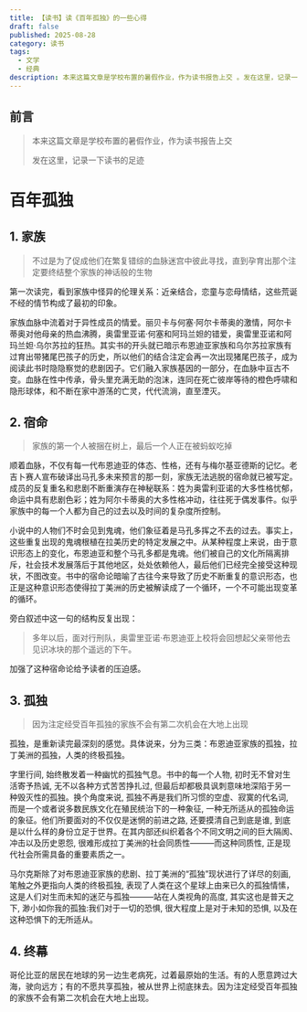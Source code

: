 ```yaml
---
title: 【读书】读《百年孤独》的一些心得
draft: false
published: 2025-08-28
category: 读书
tags:
  - 文学
  - 经典
description: 本来这篇文章是学校布置的暑假作业，作为读书报告上交 。发在这里，记录一下读书的足迹
---
```

## 前言

> 本来这篇文章是学校布置的暑假作业，作为读书报告上交
> 
> 发在这里，记录一下读书的足迹

# 百年孤独

## 1\. 家族

> 不过是为了促成他们在繁复错综的血脉迷宫中彼此寻找，直到孕育出那个注定要终结整个家族的神话般的生物

第一次读完，看到家族中怪异的伦理关系：近亲结合，恋童与恋母情结，这些荒诞不经的情节构成了最初的印象。

家族血脉中流着对于异性成员的情爱。丽贝卡与何塞·阿尔卡蒂奥的激情，阿尔卡蒂奥对他母亲的热血沸腾，奥雷里亚诺·何塞和阿玛兰妲的错爱，奥雷里亚诺和阿玛兰妲·乌尔苏拉的狂热。其实书的开头就已暗示布恩迪亚家族和乌尔苏拉家族有过育出带猪尾巴孩子的历史，所以他们的结合注定会再一次出现猪尾巴孩子，成为阅读此书时隐隐察觉的悲剧因子。它们融入家族基因的一部分，在血脉中亘古不变。血脉在性中传承，骨头里充满无助的泡沫，连同在死亡彼岸等待的橙色呼啸和隐形球体，和不断在家中游荡的亡灵，代代流淌，直至湮灭。

## 2\. 宿命

> 家族的第一个人被捆在树上，最后一个人正在被蚂蚁吃掉

顺着血脉，不仅有每一代布恩迪亚的体态、性格，还有与梅尔基亚德斯的记忆。老吉卜赛人宣布破译出马孔多未来预言的那一刻，家族无法逃脱的宿命就已被写定。成员的反复重名和悲剧不断重演存在神秘联系：姓为奥雷利亚诺的大多性格忧郁，命运中具有悲剧色彩；姓为阿尔卡蒂奥的大多性格冲动，往往死于偶发事件。似乎家族中的每一个人都为自己的过去以及时间的复杂度所控制。

小说中的人物们不时会见到鬼魂，他们象征着是马孔多挥之不去的过去。事实上，这些重复出现的鬼魂根植在拉美历史的特定发展之中。从某种程度上来说，由于意识形态上的变化，布恩迪亚和整个马孔多都是鬼魂。他们被自己的文化所隔离排斥，社会技术发展落后于其他地区，处处依赖他人，最后他们已经完全接受这种现状，不图改变。书中的宿命论暗喻了古往今来导致了历史不断重复的意识形态，也正是这种意识形态使得拉丁美洲的历史被解读成了一个循环，一个不可能出现变革的循环。

旁白叙述中这一句的结构反复出现：

> 多年以后，面对行刑队，奥雷里亚诺·布恩迪亚上校将会回想起父亲带他去见识冰块的那个遥远的下午。

加强了这种宿命论给予读者的压迫感。

## 3\. 孤独

> 因为注定经受百年孤独的家族不会有第二次机会在大地上出现

孤独，是重新读完最深刻的感觉。具体说来，分为三类：布恩迪亚家族的孤独，拉丁美洲的孤独，人类的终极孤独。

字里行间, 始终散发着一种幽忧的孤独气息。书中的每一个人物, 初时无不曾对生活寄予热诚, 无不以各种方式苦苦挣扎过, 但最后却都极具讽刺意味地深陷于另一种毁灭性的孤独。换个角度来说, 孤独不再是我们所习惯的空虚、寂寞的代名词, 而是一个或者说多数民族文化在殖民统治下的一种象征, 一种无所适从的孤独命运的象征。他们所要面对的不仅仅是迷惘的前进之路, 还要摸清自己到底是谁, 到底是以什么样的身份立足于世界。在其内部还纠织着各个不同文明之间的巨大隔阂、冲击以及历史恩怨, 很难形成拉丁美洲的社会同质性———而这种同质性, 正是现代社会所需具备的重要素质之一。

马尔克斯除了对布恩迪亚家族的悲剧、拉丁美洲的“孤独”现状进行了详尽的刻画, 笔触之外更指向人类的终极孤独, 表现了人类在这个星球上由来已久的孤独情愫，这是人们对生而未知的迷茫与孤独———站在人类视角的高度, 其实这也是普天之下, 渺小如你我的孤独:我们对于一切的恐惧, 很大程度上是对于未知的恐惧, 以及在这种恐惧下的无所适从。

## 4\. 终幕

哥伦比亚的居民在地球的另一边生老病死，过着最原始的生活。有的人愿意跨过大海，驶向远方；有的不愿共享孤独，被从世界上彻底抹去。因为注定经受百年孤独的家族不会有第二次机会在大地上出现。